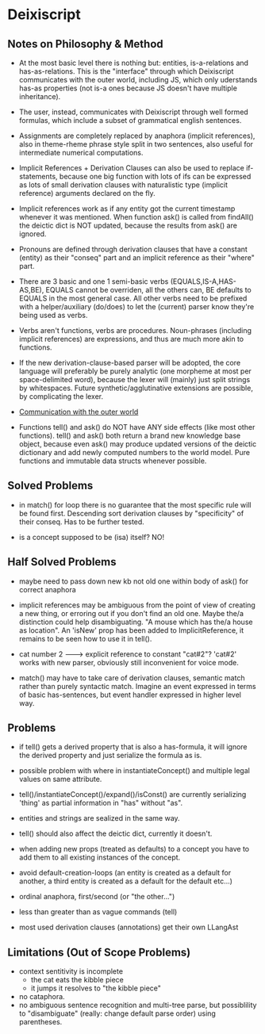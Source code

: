 # Deixiscript

## Notes on Philosophy & Method

- At the most basic level there is nothing but: entities, is-a-relations and
  has-as-relations. This is the "interface" through which Deixiscript
  communicates with the outer world, including JS, which only uderstands has-as
  properties (not is-a ones because JS doesn't have multiple inheritance).

- The user, instead, communicates with Deixiscript through well formed formulas,
  which include a subset of grammatical english sentences.

- Assignments are completely replaced by anaphora (implicit references), also in
  theme-rheme phrase style split in two sentences, also useful for intermediate
  numerical computations.

- Implicit References + Derivation Clauses can also be used to replace
  if-statements, because one big function with lots of ifs can be expressed as
  lots of small derivation clauses with naturalistic type (implicit reference)
  arguments declared on the fly.

- Implicit references work as if any entity got the current timestamp whenever
  it was mentioned. When function ask() is called from findAll() the deictic
  dict is NOT updated, because the results from ask() are ignored.

- Pronouns are defined through derivation clauses that have a constant (entity)
  as their "conseq" part and an implicit reference as their "where" part.

- There are 3 basic and one 1 semi-basic verbs (EQUALS,IS-A,HAS-AS,BE), EQUALS
  cannot be overriden, all the others can, BE defaults to EQUALS in the most
  general case. All other verbs need to be prefixed with a helper/auxiliary
  (do/does) to let the (current) parser know they're being used as verbs.

- Verbs aren't functions, verbs are procedures. Noun-phrases (including implicit
  references) are expressions, and thus are much more akin to functions.

- If the new derivation-clause-based parser will be adopted, the core language
  will preferably be purely analytic (one morpheme at most per space-delimited
  word), because the lexer will (mainly) just split strings by whitespaces.
  Future synthetic/agglutinative extensions are possible, by complicating the
  lexer.

- [Communication with the outer world](./src/io/README.md)

- Functions tell() and ask() do NOT have ANY side effects (like most other
  functions). tell() and ask() both return a brand new knowledge base object,
  because even ask() may produce updated versions of the deictic dictionary and
  add newly computed numbers to the world model. Pure functions and immutable
  data structs whenever possible.

## Solved Problems

- in match() for loop there is no guarantee that the most specific rule will be
  found first. Descending sort derivation clauses by "specificity" of their
  conseq. Has to be further tested.

- is a concept supposed to be (isa) itself? NO!

## Half Solved Problems

- maybe need to pass down new kb not old one within body of ask() for correct
  anaphora

- implicit references may be ambiguous from the point of view of creating a new
  thing, or erroring out if you don't find an old one. Maybe the/a distinction
  could help disambiguating. "A mouse which has the/a house as location". An
  'isNew' prop has been added to ImplicitReference, it remains to be seen how to
  use it in tell().

- cat number 2 ---> explicit reference to constant "cat#2"? 'cat#2' works with
  new parser, obviously still inconvenient for voice mode.

- match() may have to take care of derivation clauses, semantic match rather
  than purely syntactic match. Imagine an event expressed in terms of basic
  has-sentences, but event handler expressed in higher level way.

## Problems

- if tell() gets a derived property that is also a has-formula, it will ignore
  the derived property and just serialize the formula as is.

- possible problem with where in instantiateConcept() and multiple legal values
  on same attribute.

- tell()/instantiateConcept()/expand()/isConst() are currently serializing
  'thing' as partial information in "has" without "as".

- entities and strings are sealized in the same way.

- tell() should also affect the deictic dict, currently it doesn't.

- when adding new props (treated as defaults) to a concept you have to add them
  to all existing instances of the concept.

- avoid default-creation-loops (an entity is created as a default for another, a
  third entity is created as a default for the default etc...)

- ordinal anaphora, first/second (or "the other...")

- less than greater than as vague commands (tell)

- most used derivation clauses (annotations) get their own LLangAst

## Limitations (Out of Scope Problems)

- context sentitivity is incomplete
  - the cat eats the kibble piece
  - it jumps it resolves to "the kibble piece"
- no cataphora.
- no ambiguous sentence recognition and multi-tree parse, but possiblility to
  "disambiguate" (really: change default parse order) using parentheses.
